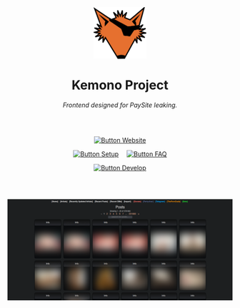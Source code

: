 
<div align = center>

<img
    src = 'client/static/kemono-logo.svg'
    width = 120
/>

# Kemono Project

*Frontend designed for PaySite leaking.*

<br>
<br>

[![Button Website]][Website]

[![Button Setup]][Setup]   
[![Button FAQ]][FAQ]

[![Button Develop]][Develop]

<br>
<br>

<img
    src = 'resources/Preview.png'
    width = 700
/>

</div>

<br>


<!----------------------------------------------------------------------------->

[Website]: https://kemono.party/

[Develop]: docs/Develop.md
[Setup]: docs/Setup.md
[FAQ]: docs/FAQ.md


<!---------------------------------[ Buttons ]--------------------------------->

[Button Website]: https://img.shields.io/badge/Website-e6702f?style=for-the-badge&logoColor=white&logo=FirefoxBrowser

[Button Develop]: https://img.shields.io/badge/Develop-3955A3?style=for-the-badge&logoColor=white&logo=VisualStudioCode
[Button Setup]: https://img.shields.io/badge/Setup-3EAAAF?style=for-the-badge&logoColor=white&logo=GitBook
[Button FAQ]: https://img.shields.io/badge/FAQ-569A31?style=for-the-badge&logoColor=white&logo=AskUbuntu
